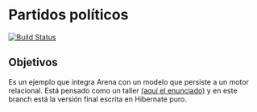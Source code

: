 # Partidos políticos

[![Build Status](https://travis-ci.org/uqbar-project/eg-politics-hibernate-xtend.svg?branch=hibernate)](https://travis-ci.org/uqbar-project/eg-politics-hibernate-xtend)


## Objetivos
Es un ejemplo que integra Arena con un modelo que persiste a un motor relacional. 
Está pensado como un taller [(aquí el enunciado)](https://docs.google.com/document/d/13vAmPKbWfWpRWze3AhLwnCHfWktfIIXnju3PD_tzyW4/edit?usp=sharing) 
y en este branch está la versión final escrita en Hibernate puro.

